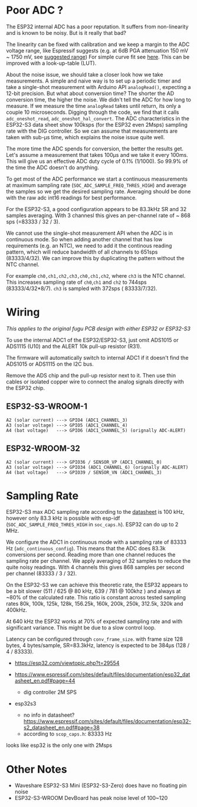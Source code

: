 # Poor ADC ?

The ESP32 internal ADC has a poor reputation.
It suffers from non-linearity and is known to be noisy. But is it really that bad?

The linearity can be fixed with calibration and we keep a margin to the ADC voltage range, like Espressif suggests
(e.g. at 6dB PGA attenuation 150 mV ~ 1750 mV,
see [suggested range](https://docs.espressif.com/projects/esp-idf/en/v4.4/esp32s3/api-reference/peripherals/adc.html#_CPPv425adc1_config_channel_atten14adc1_channel_t11adc_atten_t))
For simple curve fit see [here](https://github.com/espressif/esp-idf/issues/164#issuecomment-318861287).
This can be improved with a look-up-table (LUT).

About the noise issue, we should take a closer look how we take measurements.
A simple and naive way is to set up a periodic timer and take a single-shot measurement with Arduino API `analogRead()`,
expecting a 12-bit precision. But what about conversion time? The shorter the AD conversion time, the higher the noise.
We didn't tell the ADC for how long to measure. If we measure the time `analogRead` takes until return, its only a
couple 10 microseconds. Digging through the code, we find that it calls `adc_oneshot_read`, `adc_oneshot_hal_convert`.
The ADC characteristics in the ESP32-S3 data sheet show 100ksps (for the ESP32 even 2Msps) sampling rate with the DIG
controller. So we can assume that
measurements are taken with sub-µs time, which explains the noise issue quite well.

The more time the ADC spends for conversion, the better the results get. Let's assume a measurement that takes 100µs and
we take it every 100ms. This will give us an effective ADC duty cycle of 0.1% (1/1000). So 99.9% of the time the ADC
doesn't
do anything.

To get most of the ADC performance we start a continuous measurements at maximum sampling
rate (`SOC_ADC_SAMPLE_FREQ_THRES_HIGH`) and average the samples so we get the
desired sampling rate. Averaging should be done with the raw adc int16 readings for best performance.

For the ESP32-S3, a good configuration appears to be 83.3kHz SR and 32 samples averaging. With 3 channesl this gives an
per-channel rate of ~ 868 sps (=83333 / 32 / 3).

We cannot use the single-shot measurement API when the ADC is in continuous mode. So when adding another channel that
has low requirements (e.g. an NTC), we need to add it the continous reading pattern, which will reduce bandwidth of
all channels to 651sps (83333/4/32). We can improve this by duplicating the pattern without the NTC channel.

For example `ch0,ch1,ch2,ch3,ch0,ch1,ch2`, where `ch3` is the NTC channel.
This increases sampling rate of `ch0`,`ch1` and `ch2` to 744sps (83333/4/32*8/7). `ch3` is sampled with 372sps (
83333/7/32).

# Wiring

*This applies to the original fugu PCB design with either ESP32 or ESP32-S3*

To use the internal ADC1 of the ESP32/ESP32-S3, just omit ADS1015 or ADS1115 (U10) and the ALERT 10k pull-up resistor
(R31).

The firmware will automatically switch to internal ADC1 if it doesn't find the ADS1015 or ADS1115 on the I2C bus.

Remove the ADS chip and the pull-up resistor next to it. Then use thin cables or isolated copper wire to
connect the analog signals directly with the ESP32 chip.

## ESP32-S3-WROOM-1

```
A2 (solar current) ---> GPIO4 (ADC1_CHANNEL_3)
A3 (solar voltage) ---> GPIO5 (ADC1_CHANNEL_4)
A4 (bat voltage)   ---> GPIO6 (ADC1_CHANNEL_5) (orignally ADC-ALERT)
```

## ESP32-WROOM-32

```
A2 (solar current) ---> GPIO36 / SENSOR_VP (ADC1_CHANNEL_0)
A3 (solar voltage) ---> GPIO34 (ADC1_CHANNEL_6) (orignally ADC-ALERT)
A4 (bat voltage)   ---> GPIO39 / SENSOR_VN (ADC1_CHANNEL_3) 
```

# Sampling Rate

ESP32-S3 max ADC sampling rate according to
the [datasheet](https://www.espressif.com/sites/default/files/documentation/esp32-s3_datasheet_en.pdf#page=65) is 100
kHz, however only 83.3 kHz is possible with
esp-idf (`SOC_ADC_SAMPLE_FREQ_THRES_HIGH` in `soc_caps.h`).
ESP32 can do up to 2 MHz.

We configure the ADC1 in continuous mode with a sampling rate of 83333 Hz (`adc_continuous_config`).
This means that the ADC does 83.3k conversions per second. Reading more than one channel reduces the sampling rate per
channel.
We apply averaging of 32 samples to reduce the quite noisy readings.
With 4 channels this gives 868 samples per second per channel (83333 / 3 / 32).

On the ESP32-S3 we can achieve this theoretic rate, the ESP32 appears to be a bit slower (511 / 625 @ 80 kHz, 639 /
781 @ 100khz ) and always at ~80% of the calculated rate. This ratio is constant across tested sampling rates 80k, 100k,
125k, 128k, 156.25k, 160k, 200k, 250k, 312.5k, 320k and 400kHz.

At 640 kHz the ESP32 works at 70% of expected sampling rate and with significant variance. This might be due to a slow
control loop.

Latency can be configured through `conv_frame_size`.
with frame size 128 bytes, 4 bytes/sample, SR=83.3kHz, latency is
expected to be 384µs (128 / 4 / 83333).

* https://esp32.com/viewtopic.php?t=29554


* https://www.espressif.com/sites/default/files/documentation/esp32_datasheet_en.pdf#page=44
    * dig controller 2M SPS

* esp32s3
    * no info in
      datasheet? https://www.espressif.com/sites/default/files/documentation/esp32-s2_datasheet_en.pdf#page=38
    * according to `scop_caps.h`: 83333 Hz

looks like esp32 is the only one with 2Msps

# Other Notes

* Waveshare ESP32-S3 Mini (ESP32-S3-Zero) does have no floating pin noise
* ESP32-S3-WROOM DevBoard has peak noise level of 100~120